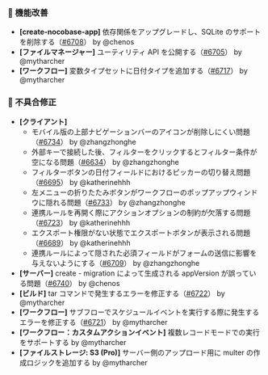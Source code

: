 ### 🚀 機能改善

* **[create-nocobase-app]** 依存関係をアップグレードし、SQLite のサポートを削除する（[#6708](https://github.com/nocobase/nocobase/pull/6708)） by @chenos
* **[ファイルマネージャー]** ユーティリティ API を公開する（[#6705](https://github.com/nocobase/nocobase/pull/6705)） by @mytharcher
* **[ワークフロー]** 変数タイプセットに日付タイプを追加する（[#6717](https://github.com/nocobase/nocobase/pull/6717)） by @mytharcher

### 🐛 不具合修正

* **[クライアント]**
  * モバイル版の上部ナビゲーションバーのアイコンが削除しにくい問題（[#6734](https://github.com/nocobase/nocobase/pull/6734)） by @zhangzhonghe
  * 外部キーで接続した後、フィルターをクリックするとフィルター条件が空になる問題（[#6634](https://github.com/nocobase/nocobase/pull/6634)） by @zhangzhonghe
  * フィルターボタンの日付フィールドにおけるピッカーの切り替え問題（[#6695](https://github.com/nocobase/nocobase/pull/6695)） by @katherinehhh
  * 左メニューの折りたたみボタンがワークフローのポップアップウィンドウに隠れる問題（[#6733](https://github.com/nocobase/nocobase/pull/6733)） by @zhangzhonghe
  * 連携ルールを再開く際にアクションオプションの制約が欠落する問題（[#6723](https://github.com/nocobase/nocobase/pull/6723)） by @katherinehhh
  * エクスポート権限がない状態でエクスポートボタンが表示される問題（[#6689](https://github.com/nocobase/nocobase/pull/6689)） by @katherinehhh
  * 連携ルールによって隠された必須フィールドがフォームの送信に影響を与えないようにする（[#6709](https://github.com/nocobase/nocobase/pull/6709)） by @zhangzhonghe
* **[サーバー]** create - migration によって生成される appVersion が誤っている問題（[#6740](https://github.com/nocobase/nocobase/pull/6740)） by @chenos
* **[ビルド]** tar コマンドで発生するエラーを修正する（[#6722](https://github.com/nocobase/nocobase/pull/6722)） by @mytharcher
* **[ワークフロー]** サブフローでスケジュールイベントを実行する際に発生するエラーを修正する（[#6721](https://github.com/nocobase/nocobase/pull/6721)） by @mytharcher
* **[ワークフロー：カスタムアクションイベント]** 複数レコードモードでの実行をサポートする by @mytharcher
* **[ファイルストレージ: S3 (Pro)]** サーバー側のアップロード用に multer の作成ロジックを追加する by @mytharcher
